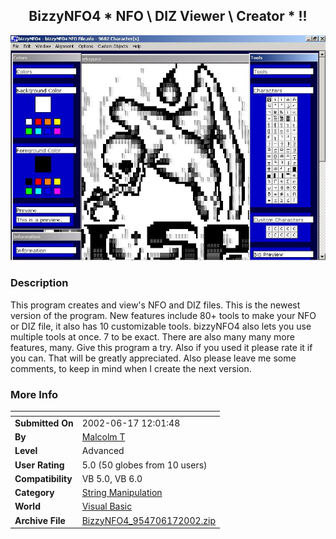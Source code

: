 ﻿<div align="center">

## BizzyNFO4 \* NFO \\ DIZ Viewer \\ Creator \* \!\!

<img src="PIC2002617125172034.jpg">
</div>

### Description

This program creates and view's NFO and DIZ files. This is the newest version of the program. New features include 80+ tools to make your NFO or DIZ file, it also has 10 customizable tools. bizzyNFO4 also lets you use multiple tools at once. 7 to be exact. There are also many many more features, many. Give this program a try. Also if you used it please rate it if you can. That will be greatly appreciated. Also please leave me some comments, to keep in mind when I create the next version.
 
### More Info
 


<span>             |<span>
---                |---
**Submitted On**   |2002-06-17 12:01:48
**By**             |[Malcolm T](https://github.com/Planet-Source-Code/PSCIndex/blob/master/ByAuthor/malcolm-t.md)
**Level**          |Advanced
**User Rating**    |5.0 (50 globes from 10 users)
**Compatibility**  |VB 5\.0, VB 6\.0
**Category**       |[String Manipulation](https://github.com/Planet-Source-Code/PSCIndex/blob/master/ByCategory/string-manipulation__1-5.md)
**World**          |[Visual Basic](https://github.com/Planet-Source-Code/PSCIndex/blob/master/ByWorld/visual-basic.md)
**Archive File**   |[BizzyNFO4\_954706172002\.zip](https://github.com/Planet-Source-Code/malcolm-t-bizzynfo4-nfo-diz-viewer-creator__1-35958/archive/master.zip)








